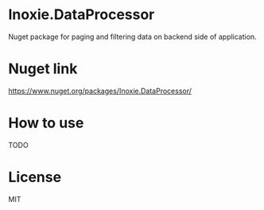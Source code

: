 # Inoxie.DataProcessor

Nuget package for paging and filtering data on backend side of application.

# Nuget link
https://www.nuget.org/packages/Inoxie.DataProcessor/

# How to use
TODO

# License
MIT
